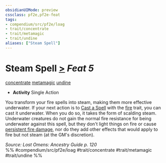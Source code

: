 ```yaml
---
obsidianUIMode: preview
cssclass: pf2e,pf2e-feat
tags:
- compendium/src/pf2e/loag
- trait/concentrate
- trait/metamagic
- trait/undine
aliases: ["Steam Spell"]
---
```

# Steam Spell  [>](rules/core-rulebook/chapter-9-playing-the-game.md#Actions "Single Action") *Feat 5*  
[concentrate](rules/traits/concentrate.md "Concentrate Action & Ability Trait")  [metamagic](rules/traits/metamagic.md "Metamagic General Trait")  [undine](rules/traits/undine-b2.md "Undine Ancestry & Heritage Trait")  

- **Activity** Single Action

You transform your fire spells into steam, making them more effective underwater. If your next action is to [Cast a Spell](rules/actions/cast-a-spell.md) with the [fire](rules/traits/fire.md "Fire Energy & Element Trait") trait, you can cast it underwater. When you do so, it takes the form of scalding steam. Underwater creatures do not gain the normal fire resistance for being underwater against this spell, but they don't light things on fire or cause [persistent fire damage](rules/conditions.md#Persistent%20Damage), nor do they add other effects that would apply to fire but not steam (at the GM's discretion).

*Source: Lost Omens: Ancestry Guide p. 120*  
%% #compendium/src/pf2e/loag #trait/concentrate #trait/metamagic #trait/undine %%